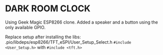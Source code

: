 # DARK ROOM CLOCK
Using Geek Magic ESP8266 clone. Added a speaker and a button using the only available GPIO.


Replace setup after installing the libs:
.pio/libdeps/esp8266/TFT_eSPI/User_Setup_Select.h
```#include <User_Setup.h>``` 
with
```#include <tft.h>```


